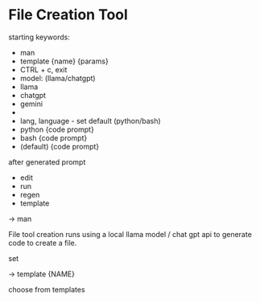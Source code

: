 # File Creation Tool

starting keywords:

- man
- template {name} {params}
- CTRL + c, exit
- model: (llama/chatgpt)
- llama
- chatgpt
- gemini
- 
- lang, language - set default (python/bash)
- python {code prompt}
- bash {code prompt}
- (default) {code prompt}

after generated prompt

- edit
- run
- regen
- template

-> man

File tool creation runs using a local llama model / chat gpt api to generate code to create a file.

set

-> template {NAME}

choose from templates
